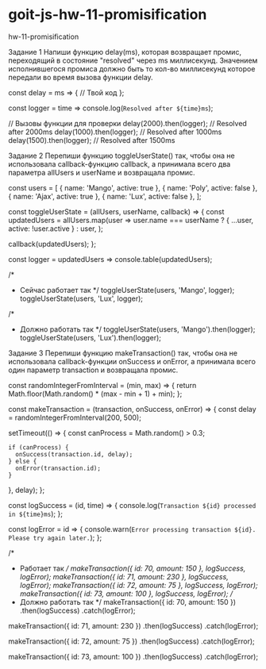 # goit-js-hw-11-promisification
hw-11-promisification

Задание 1
Напиши функцию delay(ms), которая возвращает промис, переходящий в состояние "resolved" через ms миллисекунд. Значением исполнившегося промиса должно быть то кол-во миллисекунд которое передали во время вызова функции delay.

const delay = ms => {
  // Твой код
};

const logger = time => console.log(`Resolved after ${time}ms`);

// Вызовы функции для проверки
delay(2000).then(logger); // Resolved after 2000ms
delay(1000).then(logger); // Resolved after 1000ms
delay(1500).then(logger); // Resolved after 1500ms


Задание 2
Перепиши функцию toggleUserState() так, чтобы она не использовала callback-функцию callback, а принимала всего два параметра allUsers и userName и возвращала промис.

const users = [
  { name: 'Mango', active: true },
  { name: 'Poly', active: false },
  { name: 'Ajax', active: true },
  { name: 'Lux', active: false },
];

const toggleUserState = (allUsers, userName, callback) => {
  const updatedUsers = allUsers.map(user =>
    user.name === userName ? { ...user, active: !user.active } : user,
  );

  callback(updatedUsers);
};

const logger = updatedUsers => console.table(updatedUsers);

/*
 * Сейчас работает так
 */
toggleUserState(users, 'Mango', logger);
toggleUserState(users, 'Lux', logger);

/*
 * Должно работать так
 */
toggleUserState(users, 'Mango').then(logger);
toggleUserState(users, 'Lux').then(logger);


Задание 3
Перепиши функцию makeTransaction() так, чтобы она не использовала callback-функции onSuccess и onError, а принимала всего один параметр transaction и возвращала промис.

const randomIntegerFromInterval = (min, max) => {
  return Math.floor(Math.random() * (max - min + 1) + min);
};

const makeTransaction = (transaction, onSuccess, onError) => {
  const delay = randomIntegerFromInterval(200, 500);

  setTimeout(() => {
    const canProcess = Math.random() > 0.3;

    if (canProcess) {
      onSuccess(transaction.id, delay);
    } else {
      onError(transaction.id);
    }
  }, delay);
};

const logSuccess = (id, time) => {
  console.log(`Transaction ${id} processed in ${time}ms`);
};

const logError = id => {
  console.warn(`Error processing transaction ${id}. Please try again later.`);
};

/*
 * Работает так
 */
makeTransaction({ id: 70, amount: 150 }, logSuccess, logError);
makeTransaction({ id: 71, amount: 230 }, logSuccess, logError);
makeTransaction({ id: 72, amount: 75 }, logSuccess, logError);
makeTransaction({ id: 73, amount: 100 }, logSuccess, logError);
/*
 * Должно работать так
 */
makeTransaction({ id: 70, amount: 150 })
  .then(logSuccess)
  .catch(logError);

makeTransaction({ id: 71, amount: 230 })
  .then(logSuccess)
  .catch(logError);

makeTransaction({ id: 72, amount: 75 })
  .then(logSuccess)
  .catch(logError);

makeTransaction({ id: 73, amount: 100 })
  .then(logSuccess)
  .catch(logError);
